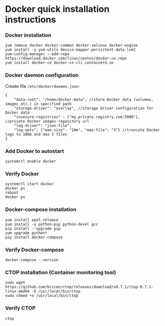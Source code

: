 # Docker quick installation instructions

### Docker installation
```
yum remove docker docker-common docker-selinux docker-engine
yum install -y yum-utils device-mapper-persistent-data lvm2
yum-config-manager --add-repo https://download.docker.com/linux/centos/docker-ce.repo
yum install docker-ce docker-ce-cli containerd.io
```

### Docker daemon configuration

Create file `/etc/docker/daemon.json`:
```
{
    "data-root": "/home/docker-data", //store Docker data (volumes, images etc.) in specified path
    "storage-driver": "overlay", //storage driver configuration for Docker data
    "insecure-registries" : ["my.private.registry.com:5000"], //private Docker images repository url
    "log-driver": "json-file", 
    "log-opts": {"max-size": "10m", "max-file": "3"} //truncate Docker logs to 10mb and max 3 files
}
```

### Add Docker to autostart
```
systemctl enable docker
```

### Verify Docker
```
systemctl start docker
docker ps
reboot
docker ps
```

### Docker-compose installation
```
yum install epel-release
yum install -y python-pip python-devel gcc
pip install --upgrade pip
yum upgrade python*
pip install docker-compose
```

### Verify Docker-compose 
```
docker-compose --version
```

### CTOP installation (Container monitoring tool)
```
sudo wget https://github.com/bcicen/ctop/releases/download/v0.7.1/ctop-0.7.1-linux-amd64 -O /usr/local/bin/ctop
sudo chmod +x /usr/local/bin/ctop
```

### Verify CTOP
```
ctop
```
